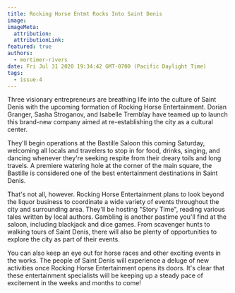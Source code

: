 ```yaml
---
title: Rocking Horse Entmt Rocks Into Saint Denis
image:
imageMeta:
  attribution:
  attributionLink:
featured: true
authors: 
  - mortimer-rivers
date: Fri Jul 31 2020 19:34:42 GMT-0700 (Pacific Daylight Time)
tags:
  - issue-4
---
```


Three visionary entrepreneurs are breathing life into the culture of Saint Denis with the upcoming 
formation of Rocking Horse Entertainment. Dorian Granger, Sasha Stroganov, and Isabelle Tremblay have 
teamed up to launch this brand-new company aimed at re-establishing the city as a cultural center.

They'll begin operations at the Bastille Saloon this coming Saturday, welcoming all locals and 
travelers to stop in for food, drinks, singing, and dancing whenever they're seeking respite from 
their dreary toils and long travels. A premiere watering hole at the corner of the main square, the 
Bastille is considered one of the best entertainment destinations in Saint Denis.

That's not all, however. Rocking Horse Entertainment plans to look beyond the liquor business to 
coordinate a wide variety of events throughout the city and surrounding area. They'll be hosting 
"Story Time", reading various tales written by local authors. Gambling is another pastime you'll 
find at the saloon, including blackjack and dice games. From scavenger hunts to walking tours of 
Saint Denis, there will also be plenty of opportunities to explore the city as part of their events.

You can also keep an eye out for horse races and other exciting events in the works. The people of 
Saint Denis will experience a deluge of new activities once Rocking Horse Entertainment opens its 
doors. It's clear that these entertainment specialists will be keeping up a steady pace of excitement 
in the weeks and months to come! 
